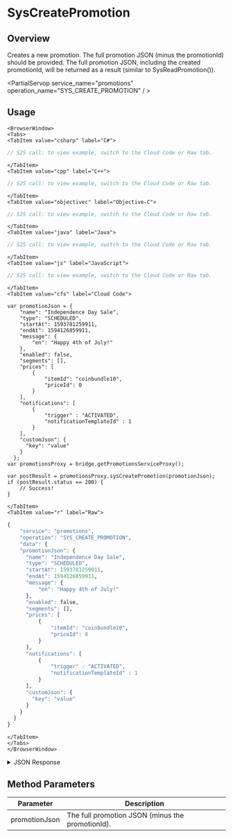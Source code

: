 # SysCreatePromotion
## Overview
Creates a new promotion. The full promotion JSON (minus the promotionId) should be provided. The full promotion JSON, including the created promotionId, will be returned as a result (similar to SysReadPromotion()).

<PartialServop service_name="promotions" operation_name="SYS_CREATE_PROMOTION" / >

## Usage

```mdx-code-block
<BrowserWindow>
<Tabs>
<TabItem value="csharp" label="C#">
```

```csharp
// S2S call: to view example, switch to the Cloud Code or Raw tab.
```

```mdx-code-block
</TabItem>
<TabItem value="cpp" label="C++">
```

```cpp
// S2S call: to view example, switch to the Cloud Code or Raw tab.
```

```mdx-code-block
</TabItem>
<TabItem value="objectivec" label="Objective-C">
```

```objectivec
// S2S call: to view example, switch to the Cloud Code or Raw tab.
```

```mdx-code-block
</TabItem>
<TabItem value="java" label="Java">
```

```java
// S2S call: to view example, switch to the Cloud Code or Raw tab.
```

```mdx-code-block
</TabItem>
<TabItem value="js" label="JavaScript">
```

```javascript
// S2S call: to view example, switch to the Cloud Code or Raw tab.
```

```mdx-code-block
</TabItem>
<TabItem value="cfs" label="Cloud Code">
```

```cfscript
var promotionJson = {
    "name": "Independence Day Sale",
    "type": "SCHEDULED",
    "startAt": 1593781259911,
    "endAt": 1594126859911,
    "message": {
        "en": "Happy 4th of July!"
    },
    "enabled": false,
    "segments": [],
    "prices": [
        {
            "itemId": "coinbundle10",
            "priceId": 0
        }
    ],
    "notifications": [
        {
            "trigger" : "ACTIVATED",
            "notificationTemplateId" : 1
        }
    ],
    "customJson": {
      "key": "value"
    }
  };
var promotionsProxy = bridge.getPromotionsServiceProxy();

var postResult = promotionsProxy.sysCreatePromotion(promotionJson);
if (postResult.status == 200) {
    // Success!
}
```

```mdx-code-block
</TabItem>
<TabItem value="r" label="Raw">
```

```r
{
	"service": "promotions",
	"operation": "SYS_CREATE_PROMOTION",
	"data": {
    "promotionJson": {
      "name": "Independence Day Sale",
      "type": "SCHEDULED",
      "startAt": 1593781259911,
      "endAt": 1594126859911,
      "message": {
          "en": "Happy 4th of July!"
      },
      "enabled": false,
      "segments": [],
      "prices": [
          {
              "itemId": "coinbundle10",
              "priceId": 0
          }
      ],
      "notifications": [
          {
              "trigger" : "ACTIVATED",
              "notificationTemplateId" : 1
          }
      ],
      "customJson": {
        "key": "value"
      }
    }
  }
}
```

```mdx-code-block
</TabItem>
</Tabs>
</BrowserWindow>
```

<details>
<summary>JSON Response</summary>

```json
{
  "data": {
    "gameId": "23783",
    "promotionId": 3,
    "type": "SCHEDULED",
    "name": "Independence Day Sale",
    "message": {
      "en": "Happy 4th of July!"
    },
    "enabled": false,
    "segments": [],
    "prices": [
      {
        "itemId": "coinbundle10",
        "priceId": 0
      }
    ],
    "notifications": [
      {
        "trigger": "ACTIVATED",
        "notificationTemplateId": 1
      }
    ],
    "customJson": {
      "key": "value"
    },
    "startAt": 1593781259911,
    "endAt": 1594126859911,
    "createdAt": 1592544049481,
    "updatedAt": 1592544049481,
    "version": 1
  },
  "status": 200
}
```
</details>

## Method Parameters
Parameter | Description
--------- | -----------
promotionJson | The full promotion JSON (minus the promotionId).



